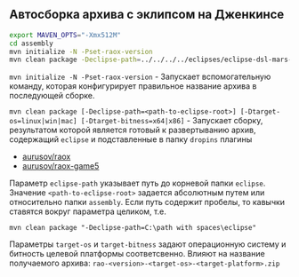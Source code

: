## Автосборка архива с эклипсом на Дженкинсе
``` bash
export MAVEN_OPTS="-Xmx512M"
cd assembly
mvn initialize -N -Pset-raox-version
mvn clean package -Declipse-path=../../../../eclipses/eclipse-dsl-mars-1-linux-gtk-x64 -Dtarget-os=linux -Dtarget-bitness=x64
```

`mvn initialize -N -Pset-raox-version` - Запускает вспомогательную команду, которая конфигурирует правильное название архива в последующей сборке.

`mvn clean package [-Declipse-path=<path-to-eclipse-root>] [-Dtarget-os=linux|win|mac] [-Dtarget-bitness=x64|x86]` - Запускает сборку, результатом которой является готовый к развертыванию архив, содержащий ```eclipse``` и подставленные в папку `dropins` плагины
- [aurusov/raox](https://github.com/aurusov/raox)
- [aurusov/raox-game5](https://github.com/aurusov/raox-game5)

Параметр `eclipse-path` указывает путь до корневой папки `eclipse`. Значение `<path-to-eclipse-root>` задается абсолютным путем или относительно папки `assembly`.
Если путь содержит пробелы, то кавычки ставятся вокруг параметра целиком, т.е.
```
mvn clean package "-Declipse-path=C:\path with spaces\eclipse"
```

Параметры ```target-os``` и ```target-bitness``` задают операционную систему и битность целевой платформы соответсвенно. Влияют на название получаемого архива: ```rao-<version>-<target-os>-<target-platform>.zip```
